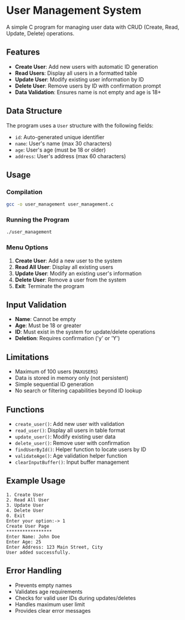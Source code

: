 # User Management System

A simple C program for managing user data with CRUD (Create, Read, Update, Delete) operations.

## Features

- **Create User**: Add new users with automatic ID generation
- **Read Users**: Display all users in a formatted table
- **Update User**: Modify existing user information by ID
- **Delete User**: Remove users by ID with confirmation prompt
- **Data Validation**: Ensures name is not empty and age is 18+

## Data Structure

The program uses a `User` structure with the following fields:
- `id`: Auto-generated unique identifier
- `name`: User's name (max 30 characters)
- `age`: User's age (must be 18 or older)
- `address`: User's address (max 60 characters)

## Usage

### Compilation
```bash
gcc -o user_management user_management.c
```

### Running the Program
```bash
./user_management
```

### Menu Options
1. **Create User**: Add a new user to the system
2. **Read All User**: Display all existing users
3. **Update User**: Modify an existing user's information
4. **Delete User**: Remove a user from the system
0. **Exit**: Terminate the program

## Input Validation

- **Name**: Cannot be empty
- **Age**: Must be 18 or greater
- **ID**: Must exist in the system for update/delete operations
- **Deletion**: Requires confirmation ('y' or 'Y')

## Limitations

- Maximum of 100 users (`MAXUSERS`)
- Data is stored in memory only (not persistent)
- Simple sequential ID generation
- No search or filtering capabilities beyond ID lookup

## Functions

- `create_user()`: Add new user with validation
- `read_user()`: Display all users in table format
- `update_user()`: Modify existing user data
- `delete_user()`: Remove user with confirmation
- `findUserById()`: Helper function to locate users by ID
- `validateAge()`: Age validation helper function
- `clearInputBuffer()`: Input buffer management

## Example Usage

```
1. Create User
2. Read All User
3. Update User
4. Delete User
0. Exit
Enter your option:-> 1
Create User Page
*****************
Enter Name: John Doe
Enter Age: 25
Enter Address: 123 Main Street, City
User added successfully.
```

## Error Handling

- Prevents empty names
- Validates age requirements
- Checks for valid user IDs during updates/deletes
- Handles maximum user limit
- Provides clear error messages